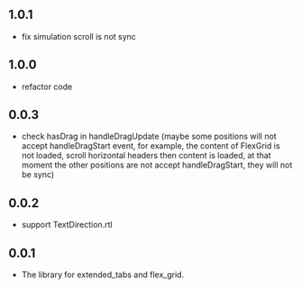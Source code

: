 ## 1.0.1

* fix simulation scroll is not sync

## 1.0.0

* refactor code

## 0.0.3

* check hasDrag in handleDragUpdate (maybe some positions will not accept handleDragStart event, for example, the content of FlexGrid is not loaded,  scroll horizontal headers then content is loaded, at that moment the other positions are not accept handleDragStart, they will not be sync)

## 0.0.2

* support TextDirection.rtl

## 0.0.1

* The library for extended_tabs and flex_grid.
